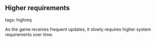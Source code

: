 ## Higher requirements
tags: highreq

As the game receives frequent updates, it slowly requires higher system requirements over time.